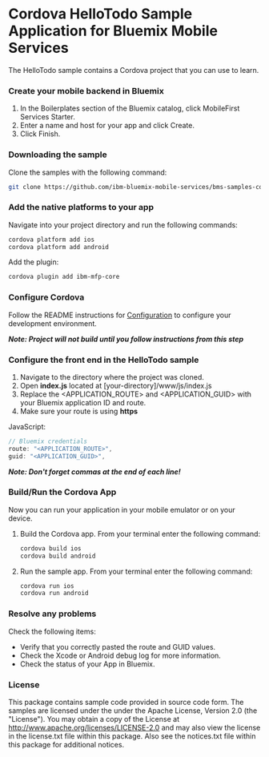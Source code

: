 # Cordova HelloTodo Sample Application for Bluemix Mobile Services

The HelloTodo sample contains a Cordova project that you can use to learn.

### Create your mobile backend in Bluemix

1. In the Boilerplates section of the Bluemix catalog, click MobileFirst Services Starter.
2. Enter a name and host for your app and click Create.
3. Click Finish.

### Downloading the sample

Clone the samples with the following command:

```Bash
git clone https://github.com/ibm-bluemix-mobile-services/bms-samples-cordova-hellotodo
```

### Add the native platforms to your app

Navigate into your project directory and run the following commands:

```Bash
cordova platform add ios
cordova platform add android
```

Add the plugin:

```Bash
cordova plugin add ibm-mfp-core
```

### Configure Cordova

Follow the README instructions for [Configuration](https://github.com/ibm-bluemix-mobile-services/bms-clientsdk-cordova-plugin-core/#configuration) to configure your development environment.

***Note: Project will not build until you follow instructions from this step***

### Configure the front end in the HelloTodo sample

1. Navigate to the directory where the project was cloned.
2. Open <b>index.js</b> located at [your-directory]/www/js/index.js
3. Replace the \<APPLICATION_ROUTE\> and \<APPLICATION_GUID\> with your Bluemix application ID and route.
4. Make sure your route is using **https**

JavaScript:

```Javascript
// Bluemix credentials
route: "<APPLICATION_ROUTE>",
guid: "<APPLICATION_GUID>",
```

***Note: Don't forget commas at the end of each line!***

### Build/Run the Cordova App

Now you can run your application in your mobile emulator or on your device.

1. Build the Cordova app. From your terminal enter the following command:

	```Bash
	cordova build ios
	cordova build android
	```

2. Run the sample app. From your terminal enter the following command:

	```Bash
	cordova run ios
	cordova run android
	```

### Resolve any problems

Check the following items:

- Verify that you correctly pasted the route and GUID values.
- Check the Xcode or Android debug log for more information.
- Check the status of your App in Bluemix.

### License

This package contains sample code provided in source code form. The samples are licensed under the under the Apache License, Version 2.0 (the "License"). You may obtain a copy of the License at http://www.apache.org/licenses/LICENSE-2.0 and may also view the license in the license.txt file within this package. Also see the notices.txt file within this package for additional notices.
